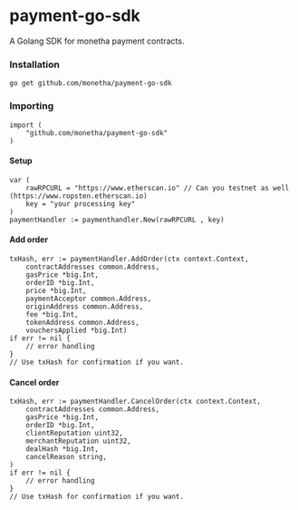 # payment-go-sdk

A Golang SDK for monetha payment contracts.

### Installation

```shell
go get github.com/monetha/payment-go-sdk
```

### Importing

```golang
import (
    "github.com/monetha/payment-go-sdk"
)
```

#### Setup

```golang
var (
    rawRPCURL = "https://www.etherscan.io" // Can you testnet as well (https://www.ropsten.etherscan.io)
    key = "your processing key"
)
paymentHandler := paymenthandler.New(rawRPCURL , key)
```

#### Add order

```golang
txHash, err := paymentHandler.AddOrder(ctx context.Context,
	contractAddresses common.Address,
	gasPrice *big.Int,
	orderID *big.Int,
	price *big.Int,
	paymentAcceptor common.Address,
	originAddress common.Address,
	fee *big.Int,
	tokenAddress common.Address,
    vouchersApplied *big.Int)
if err != nil {
    // error handling
}
// Use txHash for confirmation if you want.
```

#### Cancel order

```golang
txHash, err := paymentHandler.CancelOrder(ctx context.Context,
	contractAddresses common.Address,
	gasPrice *big.Int,
	orderID *big.Int,
	clientReputation uint32,
	merchantReputation uint32,
	dealHash *big.Int,
	cancelReason string,
)
if err != nil {
    // error handling
}
// Use txHash for confirmation if you want.
```
